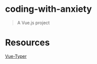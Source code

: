 # coding-with-anxiety

> A Vue.js project

# Resources
[Vue-Typer](https://www.npmjs.com/package/vue-typer)
